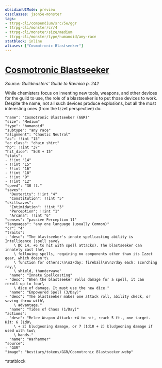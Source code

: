 ```yaml
---
obsidianUIMode: preview
cssclasses: json5e-monster
tags:
- ttrpg-cli/compendium/src/5e/ggr
- ttrpg-cli/monster/cr/4
- ttrpg-cli/monster/size/medium
- ttrpg-cli/monster/type/humanoid/any-race
statblock: inline
aliases: ["Cosmotronic Blastseeker"]
---
```

# [Cosmotronic Blastseeker](3-Compendium\CLI\bestiary\humanoid/cosmotronic-blastseeker-ggr.md)
*Source: Guildmasters' Guide to Ravnica p. 242*  

While chemisters focus on inventing new tools, weapons, and other devices for the guild to use, the role of a blastseeker is to put those devices to work. Despite the name, not all such devices produce explosions, but all the most interesting ones (from the Izzet perspective) do.

```statblock
"name": "Cosmotronic Blastseeker (GGR)"
"size": "Medium"
"type": "humanoid"
"subtype": "any race"
"alignment": "Chaotic Neutral"
"ac": !!int "15"
"ac_class": "chain shirt"
"hp": !!int "37"
"hit_dice": "5d8 + 15"
"stats":
- !!int "14"
- !!int "15"
- !!int "16"
- !!int "18"
- !!int "9"
- !!int "12"
"speed": "30 ft."
"saves":
  "Dexterity": !!int "4"
  "Constitution": !!int "5"
"skillsaves":
  "Intimidation": !!int "3"
  "Perception": !!int "1"
  "Arcana": !!int "6"
"senses": "passive Perception 11"
"languages": "any one language (usually Common)"
"cr": "4"
"traits":
- "desc": "The blastseeker's innate spellcasting ability is Intelligence (spell save\
    \ DC 14, +6 to hit with spell attacks). The blastseeker can innately cast the\
    \ following spells, requiring no components other than its Izzet gear, which doesn't\
    \ function for others:\n\n2/day: fireball\n\n3/day each: scorching ray,\
    \ shield, thunderwave"
  "name": "Innate Spellcasting"
- "desc": "When the blastseeker rolls damage for a spell, it can reroll up to four\
    \ dice of damage. It must use the new dice."
  "name": "Empowered Spell (3/Day)"
- "desc": "The blastseeker makes one attack roll, ability check, or saving throw with\
    \ advantage."
  "name": "Tides of Chaos (1/Day)"
"actions":
- "desc": "Melee Weapon Attack: +4 to hit, reach 5 ft., one target. Hit: 6 (1d8\
    \ + 2) bludgeoning damage, or 7 (1d10 + 2) bludgeoning damage if used with two\
    \ hands."
  "name": "Warhammer"
"source":
- "GGR"
"image": "bestiary/tokens/GGR/Cosmotronic Blastseeker.webp"
```
^statblock